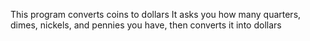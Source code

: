 This program converts coins to dollars
It asks you how many quarters, dimes, nickels, and pennies you have,
then converts it into dollars
